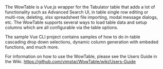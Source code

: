 The WowTable is a Vue.js wrapper for the Tabulator table that adds a lot of functionality such as Advanced Search UI, in table single row editing or multi-row, deleting, xlsx spreadsheet file importing, modal message dialogs, etc. The WowTable supports several ways to load table data and setup columns which are all configurable via the table options.

The sample Vue CLI project contains samples of how to do in-table cascading drop down selections, dynamic column generation with embeded functions, and much more.

For information on how to use the WowTable, please see the Users Guide in the Wiki. https://github.com/vimstar/WowTable/wiki/Users-Guide

